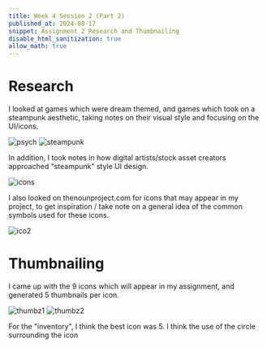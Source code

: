 ```yaml
---
title: Week 4 Session 2 (Part 2)
published_at: 2024-08-17
snippet: Assignment 2 Research and Thumbnailing
disable_html_sanitization: true
allow_math: true
---
```

# Research

I looked at games which were dream themed, and games which took on a steampunk aesthetic, taking notes on their visual style and focusing on the UI/icons.

![psych](/w04s2/psych.png)
![steampunk](/w04s2/steampunk.png)

In addition, I took notes in how digital artists/stock asset creators approached "steampunk" style UI design.

![icons](/w04s2/icons.png)

I also looked on thenounproject.com for icons that may appear in my project, to get inspiration / take note on a general idea of the common symbols used for these icons.

![ico2](/w04s2/ico2.png)

# Thumbnailing

I came up with the 9 icons which will appear in my assignment, and generated 5 thumbnails per icon.

![thumbz1](/w04s2/thumbz1.png)
![thumbz2](/w04s2/thumbz2.png)

For the "inventory", I think the best icon was 5. I think the use of the circle surrounding the icon 